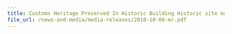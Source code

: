 ```yaml
---
title: Customs Heritage Preserved In Historic Building Historic site marker for former Custom House 
file_url: /news-and-media/media-releases/2010-10-08-mr.pdf
---
```


